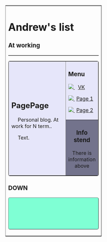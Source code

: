 <html lang="en">
<head>
<meta charset="utf-8" />
<title>Suite name</title>
</head>
<body>
  
<!--Создаём таблицу контейнер, которой задаём следующее
оформление:
border="1" - рамка вокруг контейнера. Увеличив число, можно увеличить толщину рамки.
align="center" - размещаем контейнер по центру экрана.
rules="rows" - убираем двойную рамку.
style="width:60%;" - добавляем стилевое свойства, делающее
контейнер и весь сайт "резиновым".
Сделать полноценный адаптивный дизайн, этим способом невозможно.-->
  
<table
border="1"
align="center"
rules="rows"
style="width:60%;">
<!--Создаём строку-->
<tr>
<!--Создаём ячейку строки-->
<td>
  
<!--TEXT-->
<!--В ячейке строки создаём ещё одну таблицу для шапки сайта.
Оформление:
border="1" - двойная рамка толщиной в 1px
background="images/168.png" - картинка в шапке сайта, если требуется.
Адрес картинки вы должны вставить свой.
bgcolor="#7FFFD4" - фоновый цвет в шапке, если нет картинки.
cellpadding="10" - отступ содержимого от рамки не менее 10px.
style="width:100%; border-radius:5px;" - добавляем "резиновость"
и закругляем уголки рамки-->
  
<table
border="1"
background="https://img.icons8.com/plasticine/2x/balance-symbol.png"
bgcolor="#7FFFD4"
cellpadding="10"
style="width:100%; border-radius:5px;">
<!--Создаём строку таблицы-->
<tr>
<!--Создаём столбец таблицы-->
<!--Содержание ячейки столбца-->
<h1>Andrew's list</h1>
<h3>At working</h3>
<!--Закрываем таблицу-->

</tr>
  
 <!--</table>-->

<!--ОСНОВНОЙ КОНТЕНТ-->

<!--В этой же ячейке контейнера создаём ещё одну таблицу
для основного контента.
Оформление как и в предыдущей таблице-->

<table
border="1"
bgcolor="#e6e6fa"
cellpadding="10"
style="width:100%; border-radius:5px;">
<!--Создаём строку-->
<tr>
  
<!--Создаём ячейку
Оформление:
rowspan="2" - объединяем две ячейки в одну.
Число объединяемых ячеек по числу ячеек в сайдбаре.
style="width:80%" - основной контент занимает 80% всей площади,
оставшиеся 20% для сайдбара-->
  
<td
rowspan="2"
style="width:75%">
<h2>PagePage</h2>
<!--Начинаем абзац с красной строки-->
<p style="text-indent:20px">
Personal blog. At work for N term..</p>

<p style="text-indent:20px">Text.</p>
<!--Закрываем ячейку-->
</td>

<!--САЙДБАР-->

<!--Создаём ячейку сайдбара-->
<td bgcolor="#e6e6fa">
<h3>Menu</h3>
<!--Абзац для ссылки на страницу сайта-->
<p>
<!--Ссылка на страницу сайта-->
<a href="https://vk.com/vkandreyt">
<!--Картинка маркера перед названием страницы-->
<img src="https://img.icons8.com/clouds/2x/vk-com.png">
<!--Название страницы
style="margin-left:5px;" - отступ названия от маркера-->
<span style="margin-left:10px;">VK</span></a>
<!--Закрываем абзац-->
</p>
  
<p>
<a href="https://vk.com/vkandreyt">
<img src="https://img.icons8.com/clouds/2x/vk-com.png">
<span style="margin-left:5px;">Page 1</span;></a>
</p>
  
<p>
<a href="https://vk.com/vkandreyt">
<img src="https://img.icons8.com/clouds/2x/vk-com.png">
<span style="margin-left:5px;">Page 2</span></a>
</p>
<!--Закрываем строку Меню-->
</td>
</tr>
<!--Создаём строку с дополнительной информацией-->
<tr>
<!--Ячейка с дополнительной информацией-->
<td
bgcolor="#73738c"
align="center">
<h3>Info stend</h3>
<p>There is information above</p>
<!--Закрываем ячейку с общей информацией
и таблицу основного контента-->
<!-- </td>
</tr> 
-->
</table>


<!--ПОДВАЛ-->

<!--Создаём таблицу подвала-->
<table
border="1"
bgcolor="#7FFFD4"
height="100"
cellpadding="10"
style="width:100%; border-radius:5px;">
<!--Создаём строку.-->
<tr>
<!--Создаём столбец-->
 
<h3>DOWN</h3>
<!--Закрываем таблицу подвала. При желании в подвале можно
сделать несколько строк и столбцов-->
 
</tr>
<!--
</table>
Закрываем таблицу контейнера
</td>
</tr>
</table>
</body>
</html>
-->
